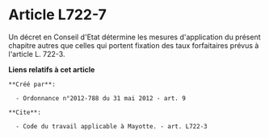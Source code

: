 # Article L722-7

Un décret en Conseil d'Etat détermine les mesures d'application du présent chapitre autres que celles qui portent fixation
des taux forfaitaires prévus à l'article L. 722-3.

**Liens relatifs à cet article**

	**Créé par**:

	  - Ordonnance n°2012-788 du 31 mai 2012 - art. 9

	**Cite**:

	  - Code du travail applicable à Mayotte. - art. L722-3
